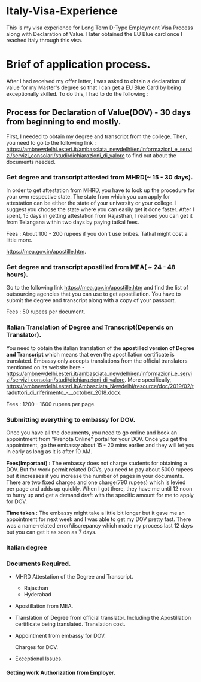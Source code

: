 # Italy-Visa-Experience

This is my visa experience for Long Term D-Type Employment Visa Process along with Declaration of Value. I later obtained the EU Blue card once I reached Italy through this visa.

# Brief of application process.

After I had received my offer letter, I was asked to obtain a declaration of value for my Master's degree so that I can get a EU Blue Card by being exceptionally skilled. To do this, I had to do the following :

## Process for Declaration of Value(DOV) - 30 days from beginning to end mostly.

First, I needed to obtain my degree and transcript from the college. Then, you need to go to the following link : https://ambnewdelhi.esteri.it/ambasciata_newdelhi/en/informazioni_e_servizi/servizi_consolari/studi/dichiarazioni_di_valore to find out about the documents needed.

### Get degree and transcript attested from MHRD(~ 15 - 30 days).

In order to get attestation from MHRD, you have to look up the procedure for your own respective state.
The state from which you can apply for attestation can be either the state of your university or your college. I suggest you choose the state where you can easily get it done faster. After I spent, 15 days in getting attestation from Rajasthan, I realised you can get it from Telangana within two days by paying tatkal fees.

Fees : About 100 - 200 rupees if you don't use bribes. Tatkal might cost a little more.


https://mea.gov.in/apostille.htm.

### Get degree and transcript apostilled from MEA( ~ 24 - 48 hours).

Go to the following link https://mea.gov.in/apostille.htm and find the list of outsourcing agencies that you can use to get apostillation. You have to submit the degree and transcript along with a copy of your passport. 

Fees : 50 rupees per document.


### Italian Translation of Degree and Transcript(Depends on Translator).

You need to obtain the italian translation of the **apostilled version of Degree and Transcript** which means that even the apostillation certificate is translated. Embassy only accepts translations from the official translators mentioned on its website here  - https://ambnewdelhi.esteri.it/ambasciata_newdelhi/en/informazioni_e_servizi/servizi_consolari/studi/dichiarazioni_di_valore. More specifically, https://ambnewdelhi.esteri.it/Ambasciata_Newdelhi/resource/doc/2019/02/traduttori_di_riferimento_-__october_2018.docx.

Fees : 1200 - 1600 rupees per page.

### Submitting everything to embassy for DOV.

Once you have all the documents, you need to go online and book an appointment from "Prenota Online" portal for your DOV. Once you get the appointment, go the embassy about 15 - 20 mins earlier and they will let you in early as long as it is after 10 AM. 

**Fees(Important) :** The embassy does not charge students for obtaining a DOV. But for work permit related DOVs, you need to pay about 5000 rupees but it increases if you increase the number of pages in your documents. There are two fixed charges and one charge(790 rupees) which is levied per page and adds up quickly. When I got there, they have me until 12 noon to hurry up and get a demand draft with the specific amount for me to apply for DOV. 

**Time taken :** The embassy might take a little bit longer but it gave me an appointment for next week and I was able to get my DOV pretty fast. There was a name-related error/discrepancy which made my process last 12 days but you can get it as soon as 7 days.

### Italian degree

### Documents Required.




- MHRD Attestation of the Degree and Transcript.
    * Rajasthan
    * Hyderabad
    
- Apostillation from MEA.

- Translation of Degree from official translator. 
    Including the Apostillation certificate being translated.
    Translation cost.

- Appointment from embassy for DOV.

   Charges for DOV.
   
- Exceptional Issues.

#### Getting work Authorization from Employer.

